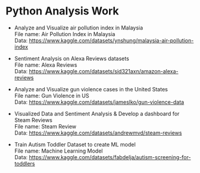 # Python Analysis Work
- Analyze and Visualize air pollution index in Malaysia
<br>File name: Air Pollution Index in Malaysia
<br>Data: https://www.kaggle.com/datasets/ynshung/malaysia-air-pollution-index

- Sentiment Analysis on Alexa Reviews datasets
<br>File name: Alexa Reviews
<br>Data: https://www.kaggle.com/datasets/sid321axn/amazon-alexa-reviews

- Analyze and Visualize gun violence cases in the United States
<br>File name: Gun Violence in US
<br>Data: https://www.kaggle.com/datasets/jameslko/gun-violence-data

- Visualized Data and Sentiment Analysis & Develop a dashboard for Steam Reviews
<br>File name: Steam Review
<br>Data: https://www.kaggle.com/datasets/andrewmvd/steam-reviews

- Train Autism Toddler Dataset to create ML model
<br>File name: Machine Learning Model
<br>Data: https://www.kaggle.com/datasets/fabdelja/autism-screening-for-toddlers
